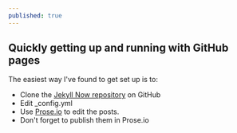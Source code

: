```yaml
---
published: true
---
```


## Quickly getting up and running with GitHub pages

The easiest way I've found to get set up is to:

- Clone the [Jekyll Now repository](https://github.com/barryclark/jekyll-now) on GitHub
- Edit _config.yml
- Use [Prose.io](http://prose.io) to edit the posts.
- Don't forget to publish them in Prose.io
